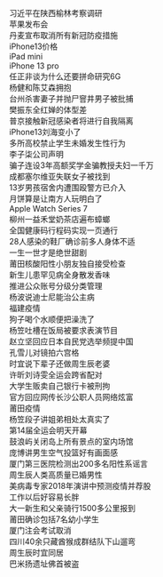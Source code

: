 习近平在陕西榆林考察调研  
苹果发布会  
丹麦宣布取消所有新冠防疫措施  
iPhone13价格  
iPad mini  
iPhone 13 pro  
任正非谈为什么还要拼命研究6G  
杨健和陈艾森拥抱  
台州杀害妻子并抛尸窨井男子被批捕  
樊振东全红婵的体型差  
普京接触新冠感染者将进行自我隔离  
iPhone13刘海变小了  
多所高校禁止学生未婚发生性行为  
李子柒公司声明  
骗子连设3年高额奖学金骗教授夫妇一千万  
成都塞尔维亚失联女子被找到  
13岁男孩宿舍内遭围殴警方已介入  
月饼算是让南方人玩明白了  
Apple Watch Series 7  
柳州一益禾堂奶茶店遍布蟑螂  
全国健康码行程码实现一页通行  
28人感染的鞋厂确诊前多人身体不适  
一生一世才是绝世甜剧  
莆田核酸阳性小朋友独自接受检查  
新生儿患罕见病全身散发香味  
推进公众账号分级分类管理  
杨波说迪士尼能治公主病  
福建疫情  
狗子喝个水顺便把澡洗了  
杨笠吐槽在饭局被要求表演节目  
赵立坚回应日本自民党选举频提中国  
孔雪儿对镜拍六宫格  
时宜说下辈子还做周生辰老婆  
许昕刘诗雯全运会跨省配对  
大学生贩卖自己银行卡被刑拘  
官方回应网传长沙公职人员网络炫富  
莆田疫情  
杨笠段子讲姐弟相处太真实了  
第14届全运会明天开幕  
鼓浪屿关闭岛上所有景点的室内场馆  
庞博讲男生空气投篮好有画面感  
厦门第三医院检测出200多名阳性系谣言  
周生辰人类高质量已婚男性  
美病毒专家2018年演讲中预测疫情并荐股  
工作以后好容易长胖  
大一新生和父亲骑行1500多公里报到  
莆田确诊包括7名幼小学生  
厦门注会考试取消  
四川40余只藏酋猴成群结队下山遛弯  
周生辰时宜同居  
巴米扬遗址佛首被盗  
